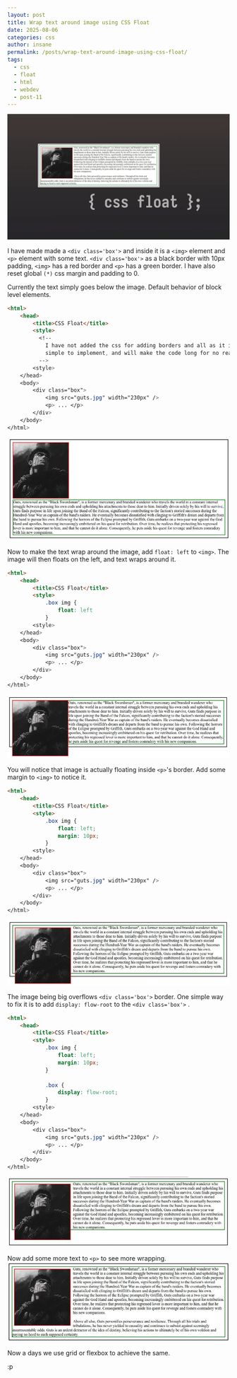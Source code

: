 ```yaml
---
layout: post
title: Wrap text around image using CSS Float
date: 2025-08-06
categories: css
author: insane
permalink: /posts/wrap-text-around-image-using-css-float/
tags:
  - css
  - float
  - html
  - webdev
  - post-11
---
```


![Thumbnail for the post](/assets/wrap-text-around-image-using-css-float/thumbnail.webp)

I have made made a `<div class='box'>` and inside it is a `<img>` element and `<p>` element with some text. `<div class='box'>` as a black border with 10px padding, `<img>` has a red border and `<p>` has a green border. I have also reset global `(*)` css margin and padding to 0.

Currently the text simply goes below the image. Default behavior of block level elements.

```html
<html>
    <head>
        <title>CSS Float</title>
        <style>
          <!-- 
            I have not added the css for adding borders and all as it is very 
            simple to implement, and will make the code long for no reason.
          -->
        <style>
    </head>
    <body>
        <div class="box">
            <img src="guts.jpg" width="230px" />
            <p> ... </p>
        </div>
    </body>
</html>
```

![A main div with class=box with a image element and paragraph element inside it. No css float is applied to the image so the paragraph element simply goes below the image.](/assets/wrap-text-around-image-using-css-float/css-no-float.webp)

Now to make the text wrap around the image, add `float: left` to `<img>`. The image will then floats on the left, and text wraps around it.

```html
<html>
    <head>
        <title>CSS Float</title>
        <style>
            .box img {
                float: left
            }
        <style>
    </head>
    <body>
        <div class="box">
	        <img src="guts.jpg" width="230px" />
            <p> ... </p>
        </div>
    </body>
</html>
```

![CSS float applied to the image so the paragraph element's text wraps around the image.](/assets/wrap-text-around-image-using-css-float/css-float-with-no-padding-no-margin.webp)

You will notice that image is actually floating inside `<p>`'s border. Add some margin to `<img>` to notice it.

```html
<html>
    <head>
        <title>CSS Float</title>
        <style>
            .box img {
                float: left;
                margin: 10px;
            }
        <style>
    </head>
    <body>
        <div class="box">
            <img src="guts.jpg" width="230px" />
            <p> ... </p>
        </div>
    </body>
</html>
```

![Margin of 10px is added to the image element to depict it is floating inside paragraph element's border.](/assets/wrap-text-around-image-using-css-float/css-float.webp)

The image being big overflows `<div class='box'>`  border. One simple way to fix it is to add `display: flow-root` to the `<div class='box'>` .

```html
<html>
    <head>
        <title>CSS Float</title>
        <style>
            .box img {
    			float: left;
    			margin: 10px;
    		}
    		
            .box {
                display: flow-root;
            }
        <style>
    </head>
    <body>
        <div class="box">
            <img src="guts.jpg" width="230px" />
            <p> ... </p>
        </div>
    </body>
</html>
```
![display: flow-root applied to div with class=box so image doesn't overflow it.](/assets/wrap-text-around-image-using-css-float/flow-root-applied.webp)

Now add some more text to `<p>` to see more wrapping.
![More text added to the paragraph element to show proper wrapping of its text around the image.](/assets/wrap-text-around-image-using-css-float/more-text.webp)

Now a days we use grid or flexbox to achieve the same.

:p